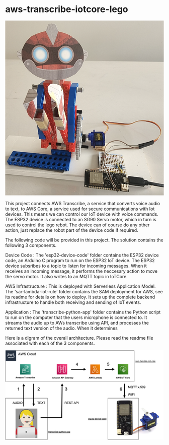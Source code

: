 # aws-transcribe-iotcore-lego

![My Image](photo1.png)


This project connects AWS Transcribe, a service that converts voice audio to text, to AWS Core, a service used for secure
communications with Iot devices. This means we can control our IoT device with voice commands. 
The ESP32 device is connected to an SG90 Servo motor, which in turn is used to control the lego rebot. The device can of course do any other action, just replace the robot part of the device code if required. 

The following code will be provided in this project. The solution contains the following 3 components.

Device Code : The 'esp32-device-code' folder contains the ESP32 device code, an Arduino C program to run on the ESP32 IoT device. The ESP32 device subsribes to a topic to listen for incoming messages. When it receives an incoming message, it performs the neccesary action to move the servo motor. It also writes to an MQTT topic in IoTCore. 

AWS Infrastructure : This is deployed with Serverless Application Model. The 'sar-lambda-iot-rule' folder contains the SAM deployment for AWS, see its readme for details on how to deploy. It sets up the complete backend infrastructure to handle both receiving and sending of IoT events.  

Application : The 'transcribe-python-app' folder contains the Python script to run on the computer that the users microphone is connected to. It streams the audio up to AWs transcribe using API, and processes the returned text version of the audio. When it determines 


Here is a digram of the overall architecture. Please read the readme file associated with each of the 3 components. 

![My Image](architecture1.png)
